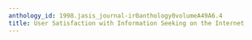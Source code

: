```yaml
---
anthology_id: 1998.jasis_journal-ir0anthology0volumeA49A6.4
title: User Satisfaction with Information Seeking on the Internet
---
```

